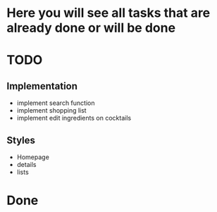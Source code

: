 # Here you will see all tasks that are already done or will be done

# TODO
## Implementation
 - implement search function
 - implement shopping list
 - implement edit ingredients on cocktails

## Styles 
 - Homepage
 - details
 - lists


# Done